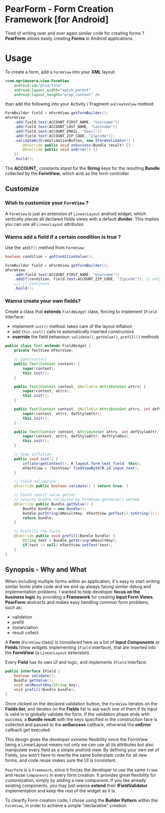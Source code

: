 # PearForm - Form Creation Framework [for Android]
Tired of writing over and over again similar code for creating forms ?
**PearForm** allows easily creating **Forms** in Android applications.

# Usage
To create a form, add a `FormView` into your **XML** layout:

```xml
<com.mprimavera.view.FormView
    android:id="@+id/form"
    android:layout_width="match_parent"
    android:layout_height="wrap_content" />
```

than add the following into your Activity / Fragment `onCreateView` method:

```java
FormBuilder field = mFormView.getFormBuilder();
mFormView
    .add(field.text(ACCOUNT_FIRST_NAME, "Username"))
    .add(field.text(ACCOUNT_LAST_NAME, "Lastname"))
    .add(field.text(ACCOUNT_EMAIL, "Email"))
    .add(field.text(ACCOUNT_ZIP_CODE, "Zipcode"));
    .validateWith(mValidationButton, new IFormValidator() {
        @Override public void onSuccess(Bundle result) {}
        @Override public void onError() {}
    })
    .build();
```

The **ACCOUNT_** constants stand for the **String** keys for the resulting **Bundle** collected by the **FormView**, which acts as the form controller.

## Customize
### Wish to customize your `FormView` ?
A `FormView` is just an extension of `LinearLayout` android widget, which vertically places all declared fields views with a default **divider**.
This implies you can use all `LinearLayout` attributes

### Wanna add a field if a certain condition is true ?
Use the `addIf()` method from `FormView`:

```java
boolean condition = getConditionValue();

FormBuilder field = mFormView.getFormBuilder();
mFormView
    .add(field.text(ACCOUNT_FIRST_NAME, "Username"))
    .addIf(condition, field.text(ACCOUNT_ZIP_CODE, "Zipcode")); // only adds the field if the condition is met
    ... // Continues
    .build();
```


### Wanna create your own fields?
Create a class that **extends** `FieldWidget` class, forcing to implement `IField` interface:
- implement `init()` method: takes care of the layout inflation
- add `this.init()` calls to automatically inserted constructors
- **override** the field behaviour: `validate()`, `getValue()`, `prefill()` methods

```java
public class Text extends FieldWidget {
    private TextView mTextView;

    // Constructors
    public Text(Context context) {
        super(context);
        this.init();
    }

    public Text(Context context, @Nullable AttributeSet attrs) {
        super(context, attrs);
        this.init();
    }

    public Text(Context context, @Nullable AttributeSet attrs, int defStyleAttr) {
        super(context, attrs, defStyleAttr);
        this.init();
    }

    public Text(Context context, AttributeSet attrs, int defStyleAttr, int defStyleRes) {
        super(context, attrs, defStyleAttr, defStyleRes);
        this.init();
    }

    // View inflation
    public void init() {
        inflate(getContext(), R.layout.form_text_field, this);
        mTextView = (TextView) findViewById(R.id.input_text);
    }

    // Field validation
    @Override public boolean validate() { return true; }

    // Field result value getter
    // returns bundle collected by formView.getValue() method
    @Override public Bundle getValue() {
        Bundle bundle = new Bundle();
        bundle.putString(mResultKey, mTextView.getText().toString());
        return bundle;
    }

    // Prefills the field
    @Override public void prefill(Bundle bundle) {
        String text = bundle.getString(mResultKey);
        if(text != null) mTextView.setText(text);
    }
}
```

## Synopsis - Why and What
When including multiple forms within an application, it's easy to start writing similar boiler plate code and we end up always facing similar debug and implementation problems.
I wanted to help developer **focus on the business logic** by providing a **Framework** for creating **Input Form Views**.  
**PearForm** abstracts and makes easy handling common form problems, such as:
- validation
- prefill
- instanciation
- result collect

A **Form** (`FormView` class) is considered here as a list of **Input Components** or **Fields** (View widgets implementing `IField` interface), that are inserted into the **FormView** (a `LinearLayout` extension).

Every **Field** has its own UI and logic, and implements `IField` interface:

```java
public interface IField {
    boolean validate();
    Bundle getValue();
    void setResultKey(String key);
    void prefill(Bundle bundle);
}
```

Once clicked on the declared validation button, the `FormView` iterates on the **Fields list**, and 
iterates on the **Fields** list to ask each one of them if its input is valid in to globally validate the form.
If the validation phase ends with success, a **Bundle result** with the keys specified in the construction face is collected and passed to the **onSuccess** callback, otherwise the **onError** callback get executed.

This design gives the developer extreme flexibility since the FormView being a LinearLayout means not only we can use all its attributes but also manipulate every field as a simple android view. By defining your own set of Fields, you won't have to rewrite the same boilerplate code for all new forms, and code reuse makes sure the UI is consistent.

`PearForm` is a `Framework`, since it forces the developer to use the same `Frame` and reuse `Components` in every form creation. It provides great flexibility for customization, simply by adding a new component.
If you like already existing components, you may just wanna **extend** their **IFieldValidator** implementation and keep the rest of the widget as it is.

To clearify Form creation code, I chose using the **Builder Pattern** within the `FormView`, in order to achieve a simple "declarative" creation.
